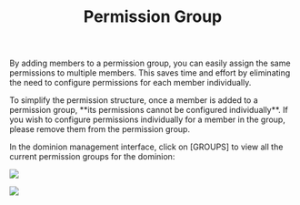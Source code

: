 ﻿---
title: Permission Group
createTime: 2025/03/14 09:30:27
permalink: /en/doc/player/group/
---

By adding members to a permission group, you can easily assign the same permissions to multiple members.
This saves time and effort by eliminating the need to configure permissions for each member individually.

To simplify the permission structure, once a member is added to a permission group, \*\*its permissions cannot be
configured individually\*\*.
If you wish to configure permissions individually for a member in the group, please remove them from the permission
group.

In the dominion management interface, click on [GROUPS] to view all the current permission groups for the
dominion:

![](/player/group/1.png)

![](/player/group/2.png)
